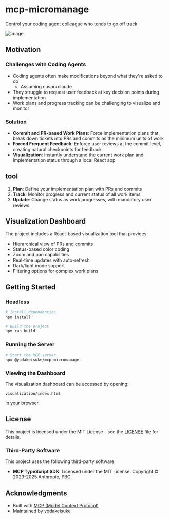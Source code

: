 # mcp-micromanage

Control your coding agent colleague who tends to go off track

![image](https://github.com/user-attachments/assets/d3e060a1-77a1-4a86-bd91-e0917cf405ba)

## Motivation

### Challenges with Coding Agents
- Coding agents often make modifications beyond what they're asked to do
    - Assuming cusor+claude
- They struggle to request user feedback at key decision points during implementation
- Work plans and progress tracking can be challenging to visualize and monitor

### Solution
- **Commit and PR-based Work Plans**: Force implementation plans that break down tickets into PRs and commits as the minimum units of work
- **Forced Frequent Feedback**: Enforce user reviews at the commit level, creating natural checkpoints for feedback
- **Visualization**: Instantly understand the current work plan and implementation status through a local React app

## tool

1. **Plan**: Define your implementation plan with PRs and commits
2. **Track**: Monitor progress and current status of all work items
3. **Update**: Change status as work progresses, with mandatory user reviews

## Visualization Dashboard

The project includes a React-based visualization tool that provides:

- Hierarchical view of PRs and commits
- Status-based color coding
- Zoom and pan capabilities
- Real-time updates with auto-refresh
- Dark/light mode support
- Filtering options for complex work plans

## Getting Started

### Headless

```bash
# Install dependencies
npm install

# Build the project
npm run build
```

### Running the Server

```bash
# Start the MCP server
npx @yodakeisuke/mcp-micromanage
```

### Viewing the Dashboard

The visualization dashboard can be accessed by opening:
```
visualization/index.html
```
in your browser.

## License

This project is licensed under the MIT License - see the [LICENSE](LICENSE) file for details.

### Third-Party Software

This project uses the following third-party software:

- **MCP TypeScript SDK**: Licensed under the MIT License. Copyright © 2023-2025 Anthropic, PBC.

## Acknowledgments

- Built with [MCP (Model Context Protocol)](https://github.com/modelcontextprotocol/typescript-sdk)
- Maintained by [yodakeisuke](https://github.com/yodakeisuke)
